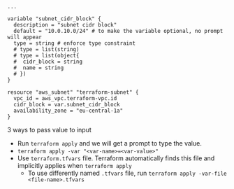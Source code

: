```htc
...

variable "subnet_cidr_block" {
  description = "subnet cidr block"
  default = "10.0.10.0/24" # to make the variable optional, no prompt will appear
  type = string # enforce type constraint
  # type = list(string)
  # type = list(object{
  #  cidr_block = string
  #  name = string
  # })
}

resource "aws_subnet" "terraform-subnet" {
  vpc_id = aws_vpc.terraform-vpc.id
  cidr_block = var.subnet_cidr_block
  availability_zone = "eu-central-1a"
}
```

3 ways to pass value to input

- Run `terraform apply` and we will get a prompt to type the value.
- `terraform apply -var "<var-name>=<var-value>"`
- Use `terraform.tfvars` file. Terraform automatically finds this file and implicitly applies when `terraform apply`
  - To use differently named `.tfvars` file, run `terraform apply -var-file <file-name>.tfvars`

